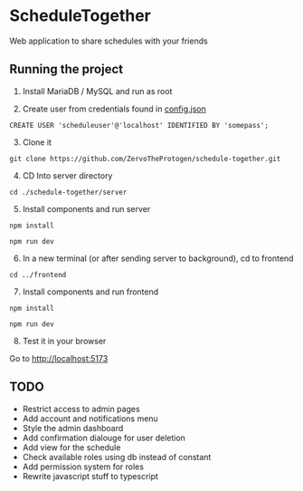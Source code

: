 # ScheduleTogether

Web application to share schedules with your friends

## Running the project

1. Install MariaDB / MySQL and run as root

2. Create user from credentials found in [config.json](./server/config.json)

```
CREATE USER 'scheduleuser'@'localhost' IDENTIFIED BY 'somepass';
```

3. Clone it
```
git clone https://github.com/ZervoTheProtogen/schedule-together.git
```

4. CD Into server directory
```
cd ./schedule-together/server
```

5. Install components and run server
```
npm install
```

```
npm run dev
```

6. In a new terminal (or after sending server to background), cd to frontend
```
cd ../frontend
```

7. Install components and run frontend
```
npm install
```

```
npm run dev
```

8. Test it in your browser

Go to [http://localhost:5173](http://localhost:5173/)

## TODO

- Restrict access to admin pages
- Add account and notifications menu
- Style the admin dashboard
- Add confirmation dialouge for user deletion
- Add view for the schedule
- Check available roles using db instead of constant
- Add permission system for roles
- Rewrite javascript stuff to typescript